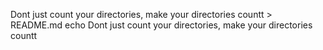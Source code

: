 Dont just count your directories, make your directories countt > README.md
echo Dont just count your directories, make your directories countt
